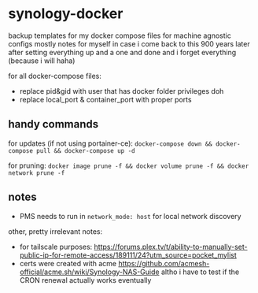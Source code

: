 # synology-docker

backup templates for my docker compose files for machine agnostic configs
mostly notes for myself in case i come back to this 900 years later after setting everything up and a one and done and i forget everything (because i will haha)

for all docker-compose files: 
- replace pid&gid with user that has docker folder privileges doh
- replace local_port & container_port with proper ports 

## handy commands
for updates (if not using portainer-ce): 
`docker-compose down && docker-compose pull && docker-compose up -d` 

for pruning:
`docker image prune -f && docker volume prune -f && docker network prune -f`

## notes
- PMS needs to run in `network_mode: host` for local network discovery

other, pretty irrelevant notes:
- for tailscale purposes: https://forums.plex.tv/t/ability-to-manually-set-public-ip-for-remote-access/189111/24?utm_source=pocket_mylist
- certs were created with acme https://github.com/acmesh-official/acme.sh/wiki/Synology-NAS-Guide altho i have to test if the CRON renewal actually works eventually
